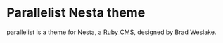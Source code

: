 Parallelist Nesta theme
=======================

parallelist is a theme for Nesta, a [Ruby CMS](nesta), designed by
Brad Weslake.

[nesta]: http://nestacms.com/
